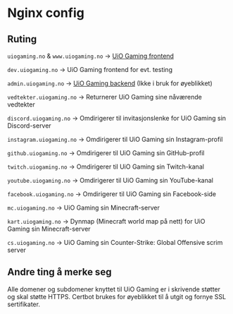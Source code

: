 # Nginx config

## Ruting

`uiogaming.no` & `www.uiogaming.no` -> [UiO Gaming frontend](https://github.com/UiO-Gaming/uiogaming-website/tree/main/web)

`dev.uiogaming.no` -> UiO Gaming frontend for evt. testing

`admin.uiogaming.no` -> [UiO Gaming backend](https://github.com/UiO-Gaming/uiogaming-website/tree/main/studio) (Ikke i bruk for øyeblikket)

`vedtekter.uiogaming.no` -> Returnerer UiO Gaming sine nåværende vedtekter

`discord.uiogaming.no` -> Omdirigerer til invitasjonslenke for UiO Gaming sin Discord-server

`instagram.uiogaming.no` -> Omdirigerer til UiO Gaming sin Instagram-profil

`github.uiogaming.no` -> Omdirigerer til UiO Gaming sin GitHub-profil

`twitch.uiogaming.no` -> Omdirigerer til UiO Gaming sin Twitch-kanal

`youtube.uiogaming.no` -> Omdirigerer til UiO Gaming sin YouTube-kanal

`facebook.uiogaming.no` -> Omdirigerer til UiO Gaming sin Facebook-side

`mc.uiogaming.no` -> UiO Gaming sin Minecraft-server

`kart.uiogaming.no` -> Dynmap (Minecraft world map på nett) for UiO Gaming sin Minecraft-server

`cs.uiogaming.no` -> UiO Gaming sin Counter-Strike: Global Offensive scrim server

## Andre ting å merke seg

Alle domener og subdomener knyttet til UiO Gaming er i skrivende støtter og skal støtte HTTPS. Certbot brukes for øyeblikket til å utgit og fornye SSL sertifikater.
